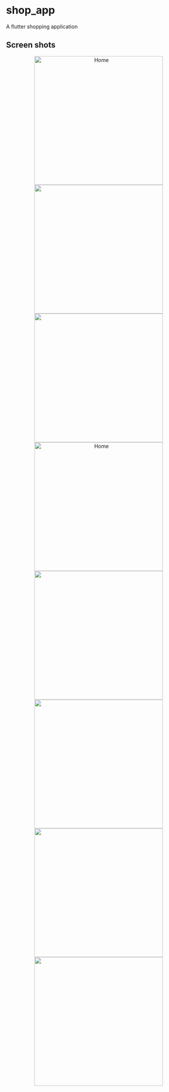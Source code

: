# shop_app

A flutter shopping application

## Screen shots

<p align="center">
  <img src="https://github.com/alainmucyo/shop_app/blob/master/screen_shots/image1.png" width="350" title="Home">
  <img src="https://github.com/alainmucyo/shop_app/blob/master/screen_shots/image2.png" width="350">
  <img src="https://github.com/alainmucyo/shop_app/blob/master/screen_shots/image3.png" width="350" alt="">
  <img src="https://github.com/alainmucyo/shop_app/blob/master/screen_shots/image4.png" width="350" title="Home">
  <img src="https://github.com/alainmucyo/shop_app/blob/master/screen_shots/image5.png" width="350">
  <img src="https://github.com/alainmucyo/shop_app/blob/master/screen_shots/image6.png" width="350" alt="">
  <img src="https://github.com/alainmucyo/shop_app/blob/master/screen_shots/image7.png" width="350" alt="">
  <img src="https://github.com/alainmucyo/shop_app/blob/master/screen_shots/image8.png" width="350" alt="">
</p>
